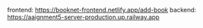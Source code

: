 frontend: https://booknet-frontend.netlify.app/add-book
backend: https://aaignment5-server-production.up.railway.app
